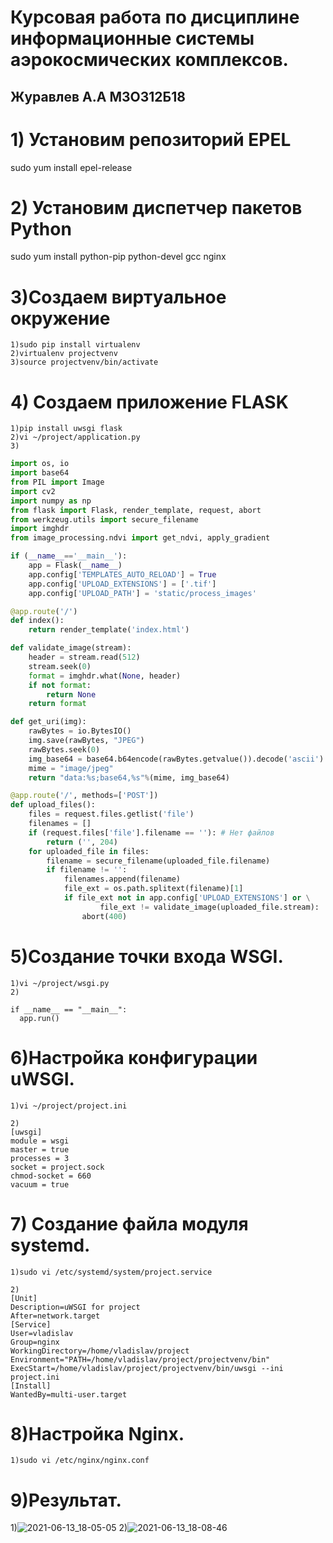 
# Курсовая работа по дисциплине информационные системы аэрокосмических комплексов.
## Журавлев А.А М3О312Б18

# 1) Установим репозиторий EPEL
sudo yum install epel-release
# 2) Установим диспетчер пакетов Python
sudo yum install python-pip python-devel gcc nginx  
# 3)Создаем виртуальное окружение
    1)sudo pip install virtualenv  
    2)virtualenv projectvenv 
    3)source projectvenv/bin/activate 
# 4) Cоздаем приложение FLASK
    1)pip install uwsgi flask  
    2)vi ~/project/application.py
    3)
```python
import os, io
import base64
from PIL import Image
import cv2
import numpy as np
from flask import Flask, render_template, request, abort
from werkzeug.utils import secure_filename
import imghdr
from image_processing.ndvi import get_ndvi, apply_gradient

if (__name__=='__main__'):
	app = Flask(__name__)
	app.config['TEMPLATES_AUTO_RELOAD'] = True
	app.config['UPLOAD_EXTENSIONS'] = ['.tif']
	app.config['UPLOAD_PATH'] = 'static/process_images'

@app.route('/')
def index():
	return render_template('index.html')

def validate_image(stream):
	header = stream.read(512)
	stream.seek(0)
	format = imghdr.what(None, header)
	if not format:
		return None
	return format

def get_uri(img):
	rawBytes = io.BytesIO()
	img.save(rawBytes, "JPEG")
	rawBytes.seek(0)
	img_base64 = base64.b64encode(rawBytes.getvalue()).decode('ascii')
	mime = "image/jpeg"
	return "data:%s;base64,%s"%(mime, img_base64)

@app.route('/', methods=['POST'])
def upload_files():
	files = request.files.getlist('file')
	filenames = []
	if (request.files['file'].filename == ''): # Нет файлов
		return ('', 204)
	for uploaded_file in files:
		filename = secure_filename(uploaded_file.filename)
		if filename != '':
			filenames.append(filename)
			file_ext = os.path.splitext(filename)[1]
			if file_ext not in app.config['UPLOAD_EXTENSIONS'] or \
					file_ext != validate_image(uploaded_file.stream):
				abort(400)
```
# 5)Создание точки входа WSGI.
    1)vi ~/project/wsgi.py  
    2)
    
```from project import app  
if __name__ == "__main__":  
  app.run()  
```
# 6)Настройка конфигурации uWSGI.
    1)vi ~/project/project.ini 
```
2)
[uwsgi]  
module = wsgi  
master = true  
processes = 3  
socket = project.sock  
chmod-socket = 660  
vacuum = true
```
# 7) Создание файла модуля systemd.
    1)sudo vi /etc/systemd/system/project.service 
```
2)
[Unit]  
Description=uWSGI for project  
After=network.target  
[Service]  
User=vladislav  
Group=nginx  
WorkingDirectory=/home/vladislav/project  
Environment="PATH=/home/vladislav/project/projectvenv/bin"  
ExecStart=/home/vladislav/project/projectvenv/bin/uwsgi --ini project.ini  
[Install]  
WantedBy=multi-user.target 
```
# 8)Настройка Nginx.
    1)sudo vi /etc/nginx/nginx.conf  
# 9)Результат.
1)![2021-06-13_18-05-05](https://user-images.githubusercontent.com/67752728/121814936-56d8ec80-cc7c-11eb-8996-30465a6879b5.png)
2)![2021-06-13_18-08-46](https://user-images.githubusercontent.com/67752728/121814942-648e7200-cc7c-11eb-9b5b-aed91196dbc7.png)

